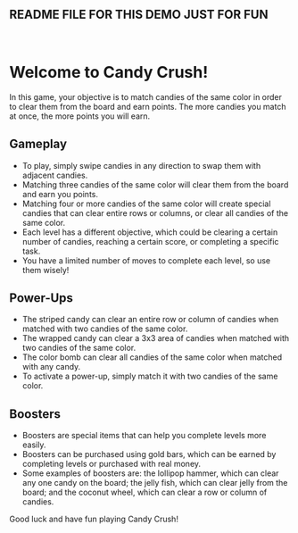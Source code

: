 <!DOCTYPE html>
<html>
   <head>
      <meta charset="UTF-8">
   </head>
   <body>
      <h2>README FILE FOR THIS DEMO JUST FOR FUN</h2><br>
      <h1>Welcome to Candy Crush!</h1>
      <p>In this game, your objective is to match candies of the same color in order to clear them from the board and earn points. The more candies you match at once, the more points you will earn.</p>
      <h2>Gameplay</h2>
      <ul>
         <li>To play, simply swipe candies in any direction to swap them with adjacent candies.</li>
         <li>Matching three candies of the same color will clear them from the board and earn you points.</li>
         <li>Matching four or more candies of the same color will create special candies that can clear entire rows or columns, or clear all candies of the same color.</li>
         <li>Each level has a different objective, which could be clearing a certain number of candies, reaching a certain score, or completing a specific task.</li>
         <li>You have a limited number of moves to complete each level, so use them wisely!</li>
      </ul>
      <h2>Power-Ups</h2>
      <ul>
         <li>The striped candy can clear an entire row or column of candies when matched with two candies of the same color.</li>
         <li>The wrapped candy can clear a 3x3 area of candies when matched with two candies of the same color.</li>
         <li>The color bomb can clear all candies of the same color when matched with any candy.</li>
         <li>To activate a power-up, simply match it with two candies of the same color.</li>
      </ul>
      <h2>Boosters</h2>
      <ul>
         <li>Boosters are special items that can help you complete levels more easily.</li>
         <li>Boosters can be purchased using gold bars, which can be earned by completing levels or purchased with real money.</li>
         <li>Some examples of boosters are: the lollipop hammer, which can clear any one candy on the board; the jelly fish, which can clear jelly from the board; and the coconut wheel, which can clear a row or column of candies.</li>
      </ul>
      <p>Good luck and have fun playing Candy Crush!</p>
   </body>
</html>
